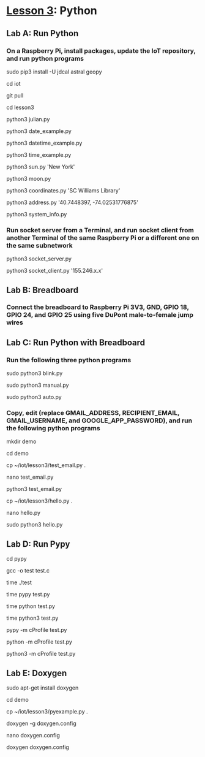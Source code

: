 # <a href="https://goo.gl/F0H9jW">Lesson 3</a>: Python

## Lab A: Run Python

### On a Raspberry Pi, install packages, update the IoT repository, and run python programs

sudo pip3 install -U jdcal astral geopy

cd iot

git pull

cd lesson3

python3 julian.py

python3 date_example.py

python3 datetime_example.py

python3 time_example.py

python3 sun.py 'New York'

python3 moon.py

python3 coordinates.py 'SC Williams Library'

python3 address.py '40.7448397, -74.02531776875'

python3 system_info.py

### Run socket server from a Terminal, and run socket client from another Terminal of the same Raspberry Pi or a different one on the same subnetwork

python3 socket_server.py

python3 socket_client.py '155.246.x.x'

## Lab B: Breadboard

### Connect the breadboard to Raspberry Pi 3V3, GND, GPIO 18, GPIO 24, and GPIO 25 using five DuPont male-to-female jump wires

## Lab C: Run Python with Breadboard

### Run the following three python programs

sudo python3 blink.py

sudo python3 manual.py

sudo python3 auto.py

### Copy, edit (replace GMAIL_ADDRESS, RECIPIENT_EMAIL, GMAIL_USERNAME, and GOOGLE_APP_PASSWORD), and run the following python programs

mkdir demo

cd demo

cp ~/iot/lesson3/test_email.py .

nano test_email.py

python3 test_email.py

cp ~/iot/lesson3/hello.py .

nano hello.py

sudo python3 hello.py

## Lab D: Run Pypy

cd pypy

gcc -o test test.c

time ./test

time pypy test.py

time python test.py

time python3 test.py

pypy -m cProfile test.py

python -m cProfile test.py

python3 -m cProfile test.py

## Lab E: Doxygen

sudo apt-get install doxygen

cd demo

cp ~/iot/lesson3/pyexample.py .

doxygen -g doxygen.config

nano doxygen.config

doxygen doxygen.config
